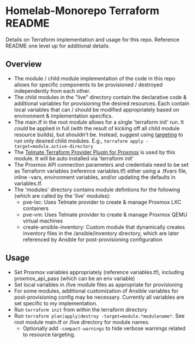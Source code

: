 # Homelab-Monorepo Terraform README

Details on Terraform implementation and usage for this repo. Reference README one level up for additional details. 

## Overview

- The module / child module implementation of the code in this repo allows for specific components to be provisioned / destroyed independently from each other. 
- The child modules in the "live" directory contain the declarative code & additional variables for provisioning the desired resources. Each contain local variables that can / should be modified appropriately based on environment & implementation specifics.
- The main.tf in the root module allows for a single 'terraform init' run. It *could* be applied in full (with the result of kicking off all child module resource builds), but shouldn't be. Instead, suggest using [targeting](https://www.terraform.io/docs/cli/commands/plan.html#resource-targeting) to run only desired child modules. E.g., `terraform apply -target=module.active-directory` 
- The [Telmate Terraform Provider Plugin for Proxmox](github.com/Telmate/terraform-provider-proxmox) is used by this module. It will be auto installed via 'terraform init'
- The Proxmox API connection parameters and credentials need to be set as Terraform variables (reference variables.tf) either using a .tfvars file, inline -vars, environment variables, and/or updating the defaults in variables.tf.
- The 'modules' directory contains module defintions for the following (which are called by the 'live' modules):
  - pve-lxc: Uses Telmate provider to create & manage Proxmox LXC containers
  - pve-vm: Uses Telmate provider to create & manage Proxmox QEMU virtual machines
  - create-ansible-inventory: Custom module that dynamically creates inventory files in the /ansible/inventory directory, which are later referenced by Ansible for post-provisioning configuration
 

## Usage

- Set Proxmox variables appropriately (reference variables.tf), including proxmox_api_pass (which can be an env variable)
- Set local variables in /live module files as appropriate for provisioning
- For some modules, additional customization of Ansible variables for post-provisioning config may be necessary. Currently all variables are set specific to my implementation.
- Run `terraform init` from within the terraform directory
- Run `terraform plan|apply|destroy -target=module.*modulename*`. See root module main.tf or /live directory for module names. 
  - Optionally add `-compact-warnings` to hide verbose warnings related to resource targeting. 